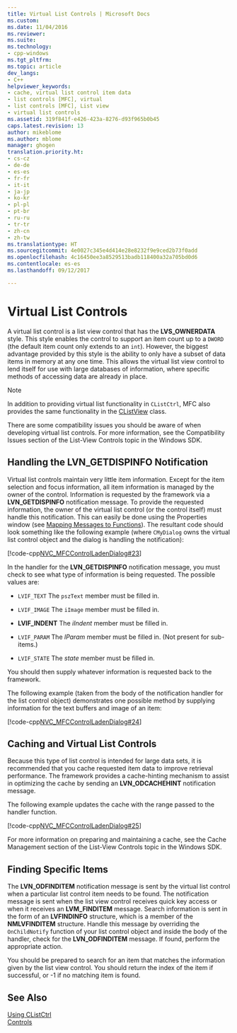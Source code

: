 ```yaml
---
title: Virtual List Controls | Microsoft Docs
ms.custom: 
ms.date: 11/04/2016
ms.reviewer: 
ms.suite: 
ms.technology:
- cpp-windows
ms.tgt_pltfrm: 
ms.topic: article
dev_langs:
- C++
helpviewer_keywords:
- cache, virtual list control item data
- list controls [MFC], virtual
- list controls [MFC], List view
- virtual list controls
ms.assetid: 319f841f-e426-423a-8276-d93f965b0b45
caps.latest.revision: 13
author: mikeblome
ms.author: mblome
manager: ghogen
translation.priority.ht:
- cs-cz
- de-de
- es-es
- fr-fr
- it-it
- ja-jp
- ko-kr
- pl-pl
- pt-br
- ru-ru
- tr-tr
- zh-cn
- zh-tw
ms.translationtype: HT
ms.sourcegitcommit: 4e0027c345e4d414e28e8232f9e9ced2b73f0add
ms.openlocfilehash: 4c16450ee3a8529513badb118400a32a705bd0d6
ms.contentlocale: es-es
ms.lasthandoff: 09/12/2017

---
```

# <a name="virtual-list-controls"></a>Virtual List Controls
A virtual list control is a list view control that has the **LVS_OWNERDATA** style. This style enables the control to support an item count up to a `DWORD` (the default item count only extends to an `int`). However, the biggest advantage provided by this style is the ability to only have a subset of data items in memory at any one time. This allows the virtual list view control to lend itself for use with large databases of information, where specific methods of accessing data are already in place.  
  
> [!NOTE]
>  In addition to providing virtual list functionality in `CListCtrl`, MFC also provides the same functionality in the [CListView](../mfc/reference/clistview-class.md) class.  
  
 There are some compatibility issues you should be aware of when developing virtual list controls. For more information, see the Compatibility Issues section of the List-View Controls topic in the Windows SDK.  
  
## <a name="handling-the-lvngetdispinfo-notification"></a>Handling the LVN_GETDISPINFO Notification  
 Virtual list controls maintain very little item information. Except for the item selection and focus information, all item information is managed by the owner of the control. Information is requested by the framework via a **LVN_GETDISPINFO** notification message. To provide the requested information, the owner of the virtual list control (or the control itself) must handle this notification. This can easily be done using the Properties window (see [Mapping Messages to Functions](../mfc/reference/mapping-messages-to-functions.md)). The resultant code should look something like the following example (where `CMyDialog` owns the virtual list control object and the dialog is handling the notification):  
  
 [!code-cpp[NVC_MFCControlLadenDialog#23](../mfc/codesnippet/cpp/virtual-list-controls_1.cpp)]  
  
 In the handler for the **LVN_GETDISPINFO** notification message, you must check to see what type of information is being requested. The possible values are:  
  
-   `LVIF_TEXT` The `pszText` member must be filled in.  
  
-   `LVIF_IMAGE` The `iImage` member must be filled in.  
  
-   **LVIF_INDENT** The *iIndent* member must be filled in.  
  
-   `LVIF_PARAM` The *lParam* member must be filled in. (Not present for sub-items.)  
  
-   `LVIF_STATE` The *state* member must be filled in.  
  
 You should then supply whatever information is requested back to the framework.  
  
 The following example (taken from the body of the notification handler for the list control object) demonstrates one possible method by supplying information for the text buffers and image of an item:  
  
 [!code-cpp[NVC_MFCControlLadenDialog#24](../mfc/codesnippet/cpp/virtual-list-controls_2.cpp)]  
  
## <a name="caching-and-virtual-list-controls"></a>Caching and Virtual List Controls  
 Because this type of list control is intended for large data sets, it is recommended that you cache requested item data to improve retrieval performance. The framework provides a cache-hinting mechanism to assist in optimizing the cache by sending an **LVN_ODCACHEHINT** notification message.  
  
 The following example updates the cache with the range passed to the handler function.  
  
 [!code-cpp[NVC_MFCControlLadenDialog#25](../mfc/codesnippet/cpp/virtual-list-controls_3.cpp)]  
  
 For more information on preparing and maintaining a cache, see the Cache Management section of the List-View Controls topic in the Windows SDK.  
  
## <a name="finding-specific-items"></a>Finding Specific Items  
 The **LVN_ODFINDITEM** notification message is sent by the virtual list control when a particular list control item needs to be found. The notification message is sent when the list view control receives quick key access or when it receives an **LVM_FINDITEM** message. Search information is sent in the form of an **LVFINDINFO** structure, which is a member of the **NMLVFINDITEM** structure. Handle this message by overriding the `OnChildNotify` function of your list control object and inside the body of the handler, check for the **LVN_ODFINDITEM** message. If found, perform the appropriate action.  
  
 You should be prepared to search for an item that matches the information given by the list view control. You should return the index of the item if successful, or -1 if no matching item is found.  
  
## <a name="see-also"></a>See Also  
 [Using CListCtrl](../mfc/using-clistctrl.md)   
 [Controls](../mfc/controls-mfc.md)


